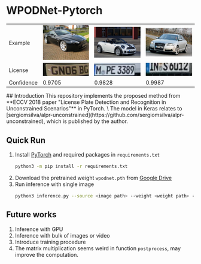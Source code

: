 # WPODNet-Pytorch
<table>
    <tr>
        <td> Example </td>
        <td> <img src="./docs/sample/03009.jpg" width="300px"></td>
        <td> <img src="./docs/sample/03016.jpg" width="300px"></td>
        <td> <img src="./docs/sample/03025.jpg" width="300px"></td>
    </tr> 
    <tr>
        <td> License </td>
        <td><img src="./docs/sample/license_03009.jpg" width="300px"></td>
        <td><img src="./docs/sample/license_03016.jpg" width="300px"></td>
        <td><img src="./docs/sample/license_03025.jpg" width="300px"></td>
    </tr>
    <tr>
        <td> Confidence </td>
        <td> 0.9705 </td>
        <td> 0.9828 </td>
        <td> 0.9987 </td>
    </tr>
</table>
## Introduction
This repository implements the proposed method from **ECCV 2018 paper "License Plate Detection and Recognition in Unconstrained Scenarios"** in PyTorch. \
The model in Keras relates to [sergiomsilva/alpr-unconstrained](https://github.com/sergiomsilva/alpr-unconstrained), which is published by the author.

## Quick Run
1. Install [PyTorch](https://pytorch.org) and required packages in `requirements.txt`
    ```bash
    python3 -m pip install -r requirements.txt
    ```
2. Download the pretrained weight `wpodnet.pth` from [Google Drive](https://drive.google.com/file/d/1vpRs1lsr_xAmRPAIZInETSZrAUD3bpfl/view?usp=sharing)
3. Run inference with single image
    ```bash
    python3 inference.py --source <image path> --weight <weight path> --output <output folder>
    ```

## Future works
1. Inference with GPU
2. Inference with bulk of images or video
3. Introduce training procedure
4. The matrix multiplication seems weird in function `postprocess`, may improve the computation.

